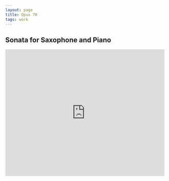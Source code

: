 ```yaml
---
layout: page
title: Opus 70
tags: work
---
```


## Sonata for Saxophone and Piano

<iframe src="https://app.box.com/embed/preview/bgrqp3sv853aehdz5rpwkc3tmi7zzp4x?theme=dark&view=&sort=&direction=ASC" width="500" height="400" frameBorder="0" allowfullscreen webkitallowfullscreen mozallowfullscreen oallowfullscreen msallowfullscreen></iframe>